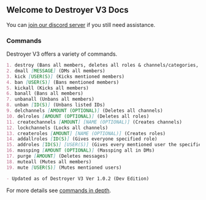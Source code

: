 ## Welcome to Destroyer V3 Docs

You can [join our discord server](https://discord.gg/f5zAhbT) if you still need assistance.

### Commands

Destroyer V3 offers a variety of commands.

```markdown
1. destroy (Bans all members, deletes all roles & channels/categories, DMs all)
2. dmall [MESSAGE] (DMs all members)
3. kick [USER(S)] (Kicks mentioned members)
4. ban [USER(S)] (Bans mentioned members)
5. kickall (Kicks all members)
6. banall (Bans all members)
7. unbanall (Unbans all members)
8. unban [ID(S)] (Unbans listed IDs)
9. delchannels [AMOUNT (OPTIONAL)] (Deletes all channels)
10. delroles [AMOUNT (OPTIONAL)] (Deletes all roles)
11. createchannels [AMOUNT] [NAME (OPTIONAL)] (Creates channels)
12. lockchannels (Locks all channels)
13. createroles [AMOUNT] [NAME (OPTIONAL)] (Creates roles)
14. addallroles [ID(S)] (Gives everyone specified role)
15. addroles [ID(S)] [USER(S)] (Gives every mentioned user the specified role)
16. massping [AMOUNT (OPTIONAL)] (Massping all in DMs)
17. purge [AMOUNT] (Deletes messages)
18. muteall (Mutes all members)
19. mute [USER(S)] (Mutes mentioned users)

- Updated as of Destroyer V3 Ver 1.0.2 (Dev Edition)
```

For more details see [commands in depth](https://snipcola.github.io/destroyer-v3/commands).
